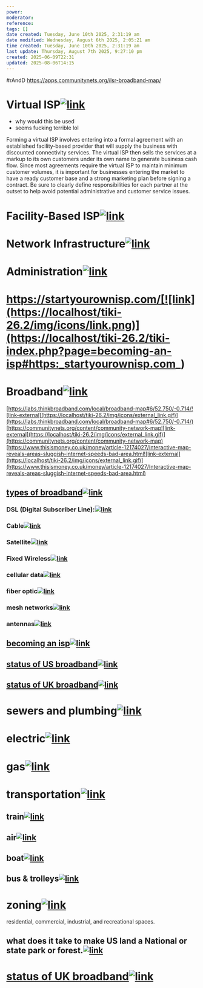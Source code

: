 ```yaml
---
power: 
moderator: 
reference: 
tags: []
date created: Tuesday, June 10th 2025, 2:31:19 am
date modified: Wednesday, August 6th 2025, 2:05:21 am
time created: Tuesday, June 10th 2025, 2:31:19 am
last update: Thursday, August 7th 2025, 9:27:10 pm
created: 2025-06-09T22:31
updated: 2025-08-06T14:15
---
```

#rAndD 
https://apps.communitynets.org/ilsr-broadband-map/
# Virtual ISP[![link](https://localhost/tiki-26.2/img/icons/link.png)](https://localhost/tiki-26.2/tiki-index.php?page=becoming-an-isp#Virtual_ISP)

- why would this be used
- seems fucking terrible lol

Forming a virtual ISP involves entering into a formal agreement with an established facility-based provider that will supply the business with discounted connectivity services. The virtual ISP then sells the services at a markup to its own customers under its own name to generate business cash flow. Since most agreements require the virtual ISP to maintain minimum customer volumes, it is important for businesses entering the market to have a ready customer base and a strong marketing plan before signing a contract. Be sure to clearly define responsibilities for each partner at the outset to help avoid potential administrative and customer service issues.

# Facility-Based ISP[![link](https://localhost/tiki-26.2/img/icons/link.png)](https://localhost/tiki-26.2/tiki-index.php?page=becoming-an-isp#Facility-Based_ISP)

# Network Infrastructure[![link](https://localhost/tiki-26.2/img/icons/link.png)](https://localhost/tiki-26.2/tiki-index.php?page=becoming-an-isp#Network_Infrastructure)

# Administration[![link](https://localhost/tiki-26.2/img/icons/link.png)](https://localhost/tiki-26.2/tiki-index.php?page=becoming-an-isp#Administration)

# https://startyourownisp.com/[![link](https://localhost/tiki-26.2/img/icons/link.png)](https://localhost/tiki-26.2/tiki-index.php?page=becoming-an-isp#https:_startyourownisp.com_)
# Broadband[![link](https://localhost/tiki-26.2/img/icons/link.png)](https://localhost/tiki-26.2/tiki-index.php?page=broadband#Broadband)

[https://labs.thinkbroadband.com/local/broadband-map#6/52.750/-0.714/![link-external](https://localhost/tiki-26.2/img/icons/external_link.gif)](https://labs.thinkbroadband.com/local/broadband-map#6/52.750/-0.714/)  
[https://communitynets.org/content/community-network-map![link-external](https://localhost/tiki-26.2/img/icons/external_link.gif)](https://communitynets.org/content/community-network-map)  
[https://www.thisismoney.co.uk/money/article-12174027/Interactive-map-reveals-areas-sluggish-internet-speeds-bad-area.html![link-external](https://localhost/tiki-26.2/img/icons/external_link.gif)](https://www.thisismoney.co.uk/money/article-12174027/Interactive-map-reveals-areas-sluggish-internet-speeds-bad-area.html)

## [types of broadband](https://localhost/tiki-26.2/tiki-editpage.php?page=types+of+broadband)[![link](https://localhost/tiki-26.2/img/icons/link.png)](https://localhost/tiki-26.2/tiki-index.php?page=broadband#types_of_broadband)

### DSL (Digital Subscriber Line):[![link](https://localhost/tiki-26.2/img/icons/link.png)](https://localhost/tiki-26.2/tiki-index.php?page=broadband#DSL_Digital_Subscriber_Line_:)

### Cable[![link](https://localhost/tiki-26.2/img/icons/link.png)](https://localhost/tiki-26.2/tiki-index.php?page=broadband#Cable)

### Satellite[![link](https://localhost/tiki-26.2/img/icons/link.png)](https://localhost/tiki-26.2/tiki-index.php?page=broadband#Satellite)

### Fixed Wireless[![link](https://localhost/tiki-26.2/img/icons/link.png)](https://localhost/tiki-26.2/tiki-index.php?page=broadband#Fixed_Wireless)

### cellular data[![link](https://localhost/tiki-26.2/img/icons/link.png)](https://localhost/tiki-26.2/tiki-index.php?page=broadband#cellular_data)

### fiber optic[![link](https://localhost/tiki-26.2/img/icons/link.png)](https://localhost/tiki-26.2/tiki-index.php?page=broadband#fiber_optic)

### mesh networks[![link](https://localhost/tiki-26.2/img/icons/link.png)](https://localhost/tiki-26.2/tiki-index.php?page=broadband#mesh_networks)

### antennas[![link](https://localhost/tiki-26.2/img/icons/link.png)](https://localhost/tiki-26.2/tiki-index.php?page=broadband#antennas)

## [becoming an isp](https://localhost/tiki-26.2/tiki-editpage.php?page=becoming+an+isp)[![link](https://localhost/tiki-26.2/img/icons/link.png)](https://localhost/tiki-26.2/tiki-index.php?page=broadband#becoming_an_isp)

## [status of US broadband](https://localhost/tiki-26.2/tiki-editpage.php?page=status+of+US+broadband)[![link](https://localhost/tiki-26.2/img/icons/link.png)](https://localhost/tiki-26.2/tiki-index.php?page=broadband#status_of_US_broadband)

## [status of UK broadband](https://localhost/tiki-26.2/tiki-editpage.php?page=status+of+UK+broadband)[![link](https://localhost/tiki-26.2/img/icons/link.png)](https://localhost/tiki-26.2/tiki-index.php?page=broadband#status_of_UK_broadband)

# sewers and plumbing[![link](https://localhost/tiki-26.2/img/icons/link.png)](https://localhost/tiki-26.2/tiki-index.php?page=broadband#sewers_and_plumbing)

# electric[![link](https://localhost/tiki-26.2/img/icons/link.png)](https://localhost/tiki-26.2/tiki-index.php?page=broadband#electric)

# gas[![link](https://localhost/tiki-26.2/img/icons/link.png)](https://localhost/tiki-26.2/tiki-index.php?page=broadband#gas)

# transportation[![link](https://localhost/tiki-26.2/img/icons/link.png)](https://localhost/tiki-26.2/tiki-index.php?page=broadband#transportation)

## train[![link](https://localhost/tiki-26.2/img/icons/link.png)](https://localhost/tiki-26.2/tiki-index.php?page=broadband#train)

## air[![link](https://localhost/tiki-26.2/img/icons/link.png)](https://localhost/tiki-26.2/tiki-index.php?page=broadband#air)

## boat[![link](https://localhost/tiki-26.2/img/icons/link.png)](https://localhost/tiki-26.2/tiki-index.php?page=broadband#boat)

## bus & trolleys[![link](https://localhost/tiki-26.2/img/icons/link.png)](https://localhost/tiki-26.2/tiki-index.php?page=broadband#bus_REAL_AMP_trolleys)

# zoning[![link](https://localhost/tiki-26.2/img/icons/link.png)](https://localhost/tiki-26.2/tiki-index.php?page=broadband#zoning)

residential, commercial, industrial, and recreational spaces.

## what does it take to make US land a National or state park or forest.[![link](https://localhost/tiki-26.2/img/icons/link.png)](https://localhost/tiki-26.2/tiki-index.php?page=broadband#what_does_it_take_to_make_US_land_a_National_or_state_park_or_forest.)

# [status of UK broadband](https://localhost/tiki-26.2/tiki-editpage.php?page=status+of+UK+broadband)[![link](https://localhost/tiki-26.2/img/icons/link.png)](https://localhost/tiki-26.2/tiki-index.php?page=broadband#status_of_UK_broadband_2)